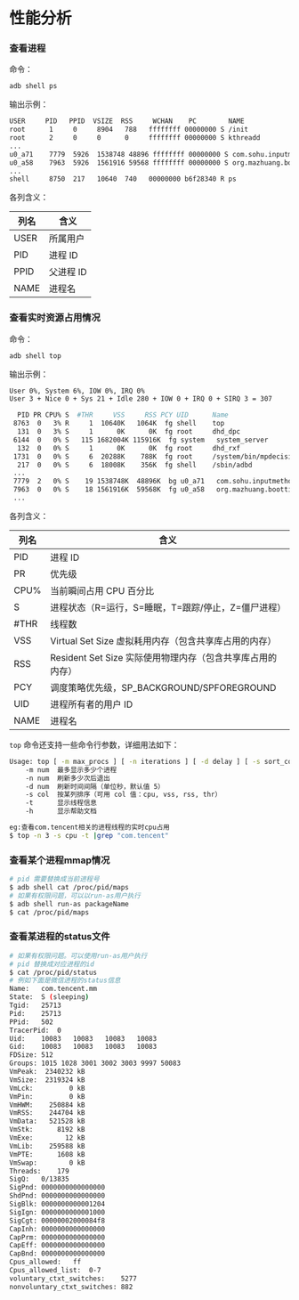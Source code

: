 # 性能分析
### 查看进程

命令：

```sh
adb shell ps
```

输出示例：

```sh
USER     PID   PPID  VSIZE  RSS     WCHAN    PC        NAME
root      1     0     8904   788   ffffffff 00000000 S /init
root      2     0     0      0     ffffffff 00000000 S kthreadd
...
u0_a71    7779  5926  1538748 48896 ffffffff 00000000 S com.sohu.inputmethod.sogou:classic
u0_a58    7963  5926  1561916 59568 ffffffff 00000000 S org.mazhuang.boottimemeasure
...
shell     8750  217   10640  740   00000000 b6f28340 R ps
```

各列含义：

| 列名   | 含义     |
| ---- | ------ |
| USER | 所属用户   |
| PID  | 进程 ID  |
| PPID | 父进程 ID |
| NAME | 进程名    |

### 查看实时资源占用情况

命令：

```sh
adb shell top
```

输出示例：

```sh
User 0%, System 6%, IOW 0%, IRQ 0%
User 3 + Nice 0 + Sys 21 + Idle 280 + IOW 0 + IRQ 0 + SIRQ 3 = 307

  PID PR CPU% S  #THR     VSS     RSS PCY UID      Name
 8763  0   3% R     1  10640K   1064K  fg shell    top
  131  0   3% S     1      0K      0K  fg root     dhd_dpc
 6144  0   0% S   115 1682004K 115916K  fg system   system_server
  132  0   0% S     1      0K      0K  fg root     dhd_rxf
 1731  0   0% S     6  20288K    788K  fg root     /system/bin/mpdecision
  217  0   0% S     6  18008K    356K  fg shell    /sbin/adbd
 ...
 7779  2   0% S    19 1538748K  48896K  bg u0_a71   com.sohu.inputmethod.sogou:classic
 7963  0   0% S    18 1561916K  59568K  fg u0_a58   org.mazhuang.boottimemeasure
 ...
```

各列含义：

| 列名   | 含义                                     |
| ---- | -------------------------------------- |
| PID  | 进程 ID                                  |
| PR   | 优先级                                    |
| CPU% | 当前瞬间占用 CPU 百分比                         |
| S    | 进程状态（R=运行，S=睡眠，T=跟踪/停止，Z=僵尸进程）         |
| #THR | 线程数                                    |
| VSS  | Virtual Set Size 虚拟耗用内存（包含共享库占用的内存）    |
| RSS  | Resident Set Size 实际使用物理内存（包含共享库占用的内存） |
| PCY  | 调度策略优先级，SP_BACKGROUND/SPFOREGROUND     |
| UID  | 进程所有者的用户 ID                            |
| NAME | 进程名                                    |

`top` 命令还支持一些命令行参数，详细用法如下：

```sh
Usage: top [ -m max_procs ] [ -n iterations ] [ -d delay ] [ -s sort_column ] [ -t ] [ -h ]
    -m num  最多显示多少个进程
    -n num  刷新多少次后退出
    -d num  刷新时间间隔（单位秒，默认值 5）
    -s col  按某列排序（可用 col 值：cpu, vss, rss, thr）
    -t      显示线程信息
    -h      显示帮助文档
```

```sh
eg:查看com.tencent相关的进程线程的实时cpu占用
$ top -n 3 -s cpu -t |grep "com.tencent"
```

### 查看某个进程mmap情况
```sh
# pid 需要替换成当前进程号
$ adb shell cat /proc/pid/maps
# 如果有权限问题，可以以run-as用户执行
$ adb shell run-as packageName
$ cat /proc/pid/maps
```

### 查看某进程的status文件
```sh
# 如果有权限问题。可以使用run-as用户执行
# pid 替换成对应进程的id
$ cat /proc/pid/status
# 例如下面是微信进程的status信息
Name:	com.tencent.mm
State:	S (sleeping)
Tgid:	25713
Pid:	25713
PPid:	502
TracerPid:	0
Uid:	10083	10083	10083	10083
Gid:	10083	10083	10083	10083
FDSize:	512
Groups:	1015 1028 3001 3002 3003 9997 50083
VmPeak:	 2340232 kB
VmSize:	 2319324 kB
VmLck:	       0 kB
VmPin:	       0 kB
VmHWM:	  250884 kB
VmRSS:	  244704 kB
VmData:	  521528 kB
VmStk:	    8192 kB
VmExe:	      12 kB
VmLib:	  259588 kB
VmPTE:	    1608 kB
VmSwap:	       0 kB
Threads:	179
SigQ:	0/13835
SigPnd:	0000000000000000
ShdPnd:	0000000000000000
SigBlk:	0000000000001204
SigIgn:	0000000000001000
SigCgt:	00000002000084f8
CapInh:	0000000000000000
CapPrm:	0000000000000000
CapEff:	0000000000000000
CapBnd:	0000000000000000
Cpus_allowed:	ff
Cpus_allowed_list:	0-7
voluntary_ctxt_switches:	5277
nonvoluntary_ctxt_switches:	882

```

